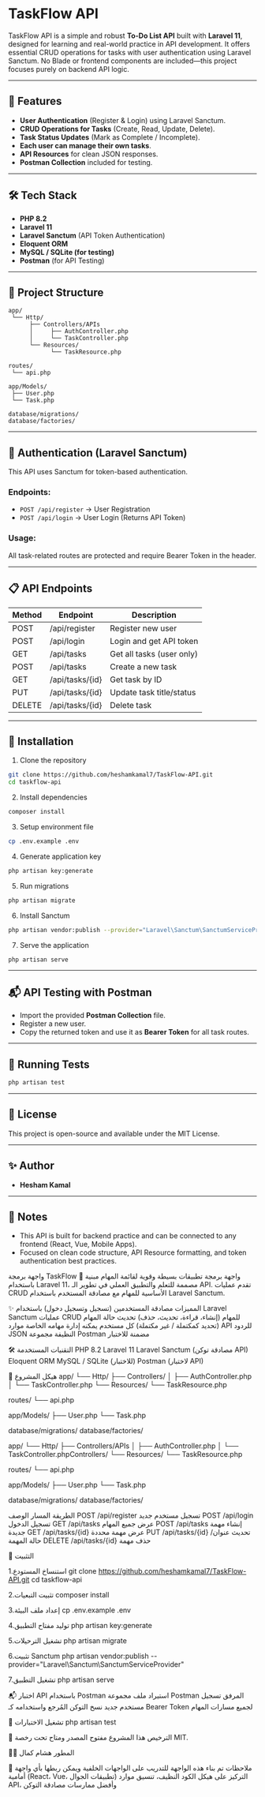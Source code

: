 # TaskFlow API

TaskFlow API is a simple and robust **To-Do List API** built with **Laravel 11**, designed for learning and real-world practice in API development. It offers essential CRUD operations for tasks with user authentication using Laravel Sanctum. No Blade or frontend components are included—this project focuses purely on backend API logic.

---

## 🚀 Features

* **User Authentication** (Register & Login) using Laravel Sanctum.
* **CRUD Operations for Tasks** (Create, Read, Update, Delete).
* **Task Status Updates** (Mark as Complete / Incomplete).
* **Each user can manage their own tasks**.
* **API Resources** for clean JSON responses.
* **Postman Collection** included for testing.

---

## 🛠️ Tech Stack

* **PHP 8.2**
* **Laravel 11**
* **Laravel Sanctum** (API Token Authentication)
* **Eloquent ORM**
* **MySQL / SQLite (for testing)**
* **Postman** (for API Testing)

---

## 📂 Project Structure

```
app/
 └── Http/
      ├── Controllers/APIs
      │     ├── AuthController.php
      │     └── TaskController.php
      └── Resources/
            └── TaskResource.php

routes/
 └── api.php

app/Models/
 ├── User.php
 └── Task.php

database/migrations/
database/factories/
```

---

## 🔐 Authentication (Laravel Sanctum)

This API uses Sanctum for token-based authentication.

### Endpoints:

* `POST /api/register` → User Registration
* `POST /api/login` → User Login (Returns API Token)

### Usage:

All task-related routes are protected and require Bearer Token in the header.

---

## 📋 API Endpoints

| Method | Endpoint        | Description               |
| ------ | --------------- | ------------------------- |
| POST   | /api/register   | Register new user         |
| POST   | /api/login      | Login and get API token   |
| GET    | /api/tasks      | Get all tasks (user only) |
| POST   | /api/tasks      | Create a new task         |
| GET    | /api/tasks/{id} | Get task by ID            |
| PUT    | /api/tasks/{id} | Update task title/status  |
| DELETE | /api/tasks/{id} | Delete task               |

---

## 📂 Installation

1. Clone the repository

```bash
git clone https://github.com/heshamkamal7/TaskFlow-API.git
cd taskflow-api
```

2. Install dependencies

```bash
composer install
```

3. Setup environment file

```bash
cp .env.example .env
```

4. Generate application key

```bash
php artisan key:generate
```

5. Run migrations

```bash
php artisan migrate
```

6. Install Sanctum

```bash
php artisan vendor:publish --provider="Laravel\Sanctum\SanctumServiceProvider"
```

7. Serve the application

```bash
php artisan serve
```

---

## 📬 API Testing with Postman

* Import the provided **Postman Collection** file.
* Register a new user.
* Copy the returned token and use it as **Bearer Token** for all task routes.

---

## 🧪 Running Tests

```bash
php artisan test
```

---

## 📄 License

This project is open-source and available under the MIT License.

---

## ✨ Author

* **Hesham Kamal**

---

## 📌 Notes

* This API is built for backend practice and can be connected to any frontend (React, Vue, Mobile Apps).
* Focused on clean code structure, API Resource formatting, and token authentication best practices.
   


واجهة برمجة TaskFlow 🚀
واجهة برمجة تطبيقات بسيطة وقوية لقائمة المهام مبنية باستخدام Laravel 11، مصممة للتعلم والتطبيق العملي في تطوير الـ API.  تقدم عمليات CRUD الأساسية للمهام مع مصادقة المستخدم باستخدام Laravel Sanctum.


✨ المميزات
مصادقة المستخدمين (تسجيل وتسجيل دخول) باستخدام Laravel Sanctum
عمليات CRUD للمهام (إنشاء، قراءة، تحديث، حذف)
تحديث حالة المهام (تحديد كمكتملة / غير مكتملة)
كل مستخدم يمكنه إدارة مهامه الخاصة
موارد API للردود JSON النظيفة
مجموعة Postman مضمنة للاختبار
   

🛠️ التقنيات المستخدمة
PHP 8.2
Laravel 11
Laravel Sanctum (مصادقة توكن API)
Eloquent ORM
MySQL / SQLite (للاختبار)
Postman (لاختبار API)
   

📂 هيكل المشروع
app/
 └── Http/
      ├── Controllers/
      │     ├── AuthController.php
      │     └── TaskController.php
      └── Resources/
            └── TaskResource.php

routes/
 └── api.php

app/Models/
 ├── User.php
 └── Task.php

database/migrations/
database/factories/


app/
 └── Http/
      ├── Controllers/APIs
      │     ├── AuthController.php
      │     └── TaskController.phpControllers/
      └── Resources/
            └── TaskResource.php

routes/
 └── api.php

app/Models/
 ├── User.php
 └── Task.php

database/migrations/
database/factories/


الطريقة	المسار	الوصف
POST	/api/register	تسجيل مستخدم جديد
POST	/api/login	تسجيل الدخول
GET	/api/tasks	عرض جميع المهام
POST	/api/tasks	إنشاء مهمة جديدة
GET	/api/tasks/{id}	عرض مهمة محددة
PUT	/api/tasks/{id}	تحديث عنوان/حالة المهمة
DELETE	/api/tasks/{id}	حذف مهمة


📂 التثبيت  

1.استنساخ المستودع
git clone https://github.com/heshamkamal7/TaskFlow-API.git
cd taskflow-api  

2.تثبيت التبعيات
composer install


3.إعداد ملف البيئة 
cp .env.example .env 

4.توليد مفتاح التطبيق
php artisan key:generate 

5.تشغيل الترحيلات 
php artisan migrate


6.تثبيت Sanctum 
php artisan vendor:publish --provider="Laravel\Sanctum\SanctumServiceProvider" 


7.تشغيل التطبيق 
php artisan serve 


📬 اختبار API باستخدام Postman
استيراد ملف مجموعة Postman المرفق
تسجيل مستخدم جديد
نسخ التوكن المُرجع واستخدامه كـ Bearer Token لجميع مسارات المهام



🧪 تشغيل الاختبارات 
php artisan test


📄 الترخيص
هذا المشروع مفتوح المصدر ومتاح تحت رخصة MIT.


👨‍💻 المطور
هشام كمال  


📌 ملاحظات
تم بناء هذه الواجهة للتدريب على الواجهات الخلفية ويمكن ربطها بأي واجهة أمامية (React، Vue، تطبيقات الجوال)
التركيز على هيكل الكود النظيف، تنسيق موارد API، وأفضل ممارسات مصادقة التوكن 
